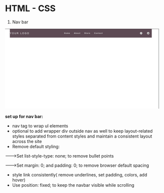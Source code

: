 # HTML - CSS 

1. Nav bar

![alt text](image.png)

**set up for nav bar:**
-  nav tag to wrap ul elements
-  optional to add wrapper div outside nav as well to keep layout-related styles separated from content styles and maintain a consistent layout across the site
-  Remove default styling:

--->Set list-style-type: none; to remove bullet points 

--->Set margin: 0; and padding: 0; to remove browser default spacing

-  style link consistently( remove underlines, set padding, colors, add hover)
- Use position: fixed; to keep the navbar visible while scrolling

